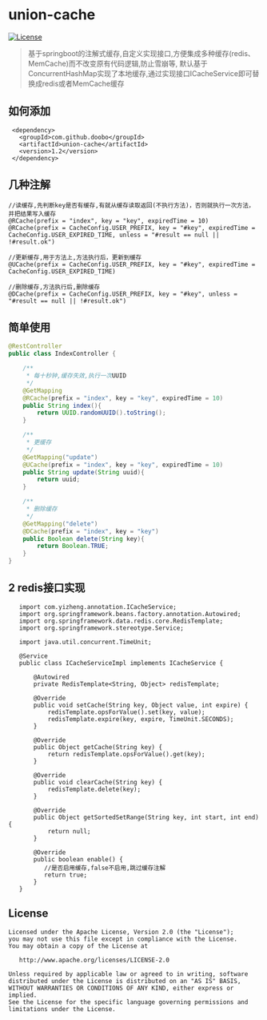 # union-cache

[![License](https://img.shields.io/badge/license-Apache%202-green.svg)](https://www.apache.org/licenses/LICENSE-2.0)

> 基于springboot的注解式缓存,自定义实现接口,方便集成多种缓存(redis、MemCache)而不改变原有代码逻辑,防止雪崩等,
> 默认基于ConcurrentHashMap实现了本地缓存,通过实现接口ICacheService即可替换成redis或者MemCache缓存

## 如何添加
```
 <dependency>
   <groupId>com.github.doobo</groupId>
   <artifactId>union-cache</artifactId>
   <version>1.2</version>
 </dependency>
```

## 几种注解
```
//读缓存,先判断key是否有缓存,有就从缓存读取返回(不执行方法)，否则就执行一次方法，并把结果写入缓存
@RCache(prefix = "index", key = "key", expiredTime = 10)
@RCache(prefix = CacheConfig.USER_PREFIX, key = "#key", expiredTime = CacheConfig.USER_EXPIRED_TIME, unless = "#result == null || !#result.ok")

//更新缓存,用于方法上,方法执行后，更新到缓存
@UCache(prefix = CacheConfig.USER_PREFIX, key = "#key", expiredTime = CacheConfig.USER_EXPIRED_TIME)

//删除缓存,方法执行后,删除缓存
@DCache(prefix = CacheConfig.USER_PREFIX, key = "#key", unless = "#result == null || !#result.ok")
```

## 简单使用
```java
@RestController
public class IndexController {

    /**
     * 每十秒钟,缓存失效,执行一次UUID
     */
    @GetMapping
    @RCache(prefix = "index", key = "key", expiredTime = 10)
    public String index(){
        return UUID.randomUUID().toString();
    }

    /**
     * 更缓存
     */
    @GetMapping("update")
    @UCache(prefix = "index", key = "key", expiredTime = 10)
    public String update(String uuid){
        return uuid;
    }

    /**
     * 删除缓存
     */
    @GetMapping("delete")
    @DCache(prefix = "index", key = "key")
    public Boolean delete(String key){
        return Boolean.TRUE;
    }
}
```

## 2 redis接口实现
```
   import com.yizheng.annotation.ICacheService;
   import org.springframework.beans.factory.annotation.Autowired;
   import org.springframework.data.redis.core.RedisTemplate;
   import org.springframework.stereotype.Service;
   
   import java.util.concurrent.TimeUnit;
   
   @Service
   public class ICacheServiceImpl implements ICacheService {
   
       @Autowired
       private RedisTemplate<String, Object> redisTemplate;
   
       @Override
       public void setCache(String key, Object value, int expire) {
           redisTemplate.opsForValue().set(key, value);
           redisTemplate.expire(key, expire, TimeUnit.SECONDS);
       }
   
       @Override
       public Object getCache(String key) {
           return redisTemplate.opsForValue().get(key);
       }
   
       @Override
       public void clearCache(String key) {
           redisTemplate.delete(key);
       }
   
       @Override
       public Object getSortedSetRange(String key, int start, int end) {
           return null;
       }
       
       @Override
       public boolean enable() {
          //是否启用缓存,false不启用,跳过缓存注解
          return true;
       }
   }
```

License
-------
    Licensed under the Apache License, Version 2.0 (the "License");
    you may not use this file except in compliance with the License.
    You may obtain a copy of the License at

       http://www.apache.org/licenses/LICENSE-2.0

    Unless required by applicable law or agreed to in writing, software
    distributed under the License is distributed on an "AS IS" BASIS,
    WITHOUT WARRANTIES OR CONDITIONS OF ANY KIND, either express or implied.
    See the License for the specific language governing permissions and
    limitations under the License.
